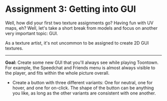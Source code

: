 # Assignment 3: Getting into GUI

Well, how did your first two texture assignments go? Having fun with UV maps, eh? Well, let's take a short break from models and focus on another very important topic: GUI.

As a texture artist, it's not uncommon to be assigned to create 2D GUI textures.

---

**Goal:** Create some new GUI that you'll always see while playing Toontown. For example, the Speedchat and Friends menu is almost always visible to the player, and fits within the whole picture overall.
- Create a button with three different variants: One for neutral, one for hover, and one for on-click. The shape of the button can be anything you like, as long as the other variants are consistent with one another.
